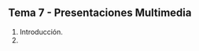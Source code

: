 ﻿## **Tema 7 - Presentaciones Multimedia**

1. Introducción. 
2.
<!--stackedit_data:
eyJoaXN0b3J5IjpbMTgyNTIyNzc3NCwtMTQxMTgyNDY4M119
-->